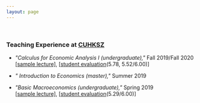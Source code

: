 ```yaml
---
layout: page
---
```

<br>

### Teaching Experience at [CUHKSZ](https://sme.cuhk.edu.cn/en)
* _"Calculus for Economic Analysis I (undergraduate),"_ Fall 2019/Fall 2020 <br>
  [[sample lecture]](), [[student evaluation]()(5.78, 5.52/6.00)]

* _" Introduction to Economics (master),"_ Summer 2019 <br>

* _"Basic Macroeconomics (undergraduate),"_ Spring 2019 <br>
  [[sample lecture]](), [[student evaluation]()(5.29/6.00)] 
